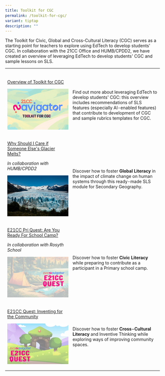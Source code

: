 ```yaml
---
title: Toolkit for CGC
permalink: /toolkit-for-cgc/
variant: tiptap
description: ""
---
```

<p>The Toolkit for Civic, Global and Cross-Cultural Literacy (CGC) serves
as a starting point for teachers to explore using EdTech to develop students'
CGC. In collaboration with the 21CC Office and HUMB/CPDD2, we have created
an overview of leveraging EdTech to develop students' CGC and sample lessons
on SLS.</p>
<p></p>
<table style="minWidth: 50px">
<colgroup>
<col>
<col>
</colgroup>
<tbody>
<tr>
<td rowspan="1" colspan="1">
<p></p>
</td>
<td rowspan="1" colspan="1">
<p></p>
</td>
</tr>
<tr>
<td rowspan="1" colspan="1">
<p><a href="https://vle.learning.moe.edu.sg/my-library/lesson/view/592a24ab-2986-4250-9a9b-1e1566524216/cover" rel="noopener nofollow" target="_blank">Overview of Toolkit for CGC</a>
</p>
<p></p>
<div class="isomer-image-wrapper">
<img style="width: 100%" height="auto" width="100%" alt="" src="/images/Toolkit_for_CGC_cover.png">
</div>
<p></p>
<p></p>
<p></p>
</td>
<td rowspan="1" colspan="1">
<p>Find out more about leveraging EdTech to develop students' CGC: this overview
includes recommendations of SLS features (especially AI-enabled features)
that contribute to development of CGC and sample rubrics templates for
CGC.</p>
<p></p>
</td>
</tr>
<tr>
<td rowspan="1" colspan="1">
<p><a href="https://vle.learning.moe.edu.sg/my-library/lesson/view/20bf735d-f925-43c7-bfad-de939aa9bc4d/cover" rel="noopener nofollow" target="_blank">Why Should I Care if Someone Else's Glacier Melts?</a>
</p>
<p></p>
<p><em>In collaboration with HUMB/CPDD2</em>
</p>
<p></p>
<div class="isomer-image-wrapper">
<img style="width: 100%" height="auto" width="100%" alt="" src="/images/Perito_Moreno_Glacier.jpg">
</div>
<p></p>
</td>
<td rowspan="1" colspan="1">
<p>Discover how to foster <strong>Global Literacy</strong> in the impact of
climate change on human systems through this ready-made SLS module for
Secondary Geography.</p>
</td>
</tr>
<tr>
<td rowspan="1" colspan="1">
<p><a href="for.edu.sg/21ccn-pri-civicliteracy" rel="noopener nofollow" target="_blank">E21CC Pri Quest: Are You Ready For School Camp?</a>
</p>
<p></p>
<p><em>In collaboration with Rosyth School</em>
<br>
</p>
<div class="isomer-image-wrapper">
<img style="width: 100%" height="auto" width="100%" alt="" src="/images/21CC_Navigator_Onboarding_Graphics__NEW_LOGO___57_.gif">
</div>
<p></p>
</td>
<td rowspan="1" colspan="1">
<p>Discover how to foster <strong>Civic Literacy</strong> while preparing to
contribute as a participant in a Primary school camp.</p>
</td>
</tr>
<tr>
<td rowspan="1" colspan="1">
<p><a href="for.edu.sg/21ccn-crossculturalinventive" rel="noopener nofollow" target="_blank">E21CC Quest: Inventing for the Community</a>
</p>
<p></p>
<div class="isomer-image-wrapper">
<img style="width: 100%" height="auto" width="100%" alt="" src="/images/21CCN_Quest_5.gif">
</div>
<p></p>
</td>
<td rowspan="1" colspan="1">
<p>Discover how to foster <strong>Cross-Cultural Literacy</strong> and Inventive
Thinking while exploring ways of improving community spaces.</p>
<p></p>
</td>
</tr>
</tbody>
</table>
<p></p>